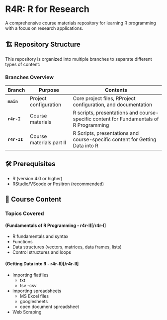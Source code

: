 # R4R: R for Research

A comprehensive course materials repository for learning R programming with a focus on research applications.

## 🏗️ Repository Structure

This repository is organized into multiple branches to separate different types of content:

### Branches Overview

| Branch | Purpose | Contents |
|--------|---------|----------|
| **`main`** | Project configuration | Core project files, RProject configuration, and documentation |
| **`r4r-I`** | Course materials | R scripts, presentations and course-specific content for Fundamentals of R Programming |
| **`r4r-II`** | Course materials part II | R Scripts, presentations and course-specific content for Getting Data into R |

## 🛠️ Prerequisites

- R (version 4.0 or higher)
- RStudio/VScode or Positron (recommended)


## 📖 Course Content

### Topics Covered

#### (Fundamentals of R Programming - r4r-I)[/r4r-I]
- R fundamentals and syntax 
- Functions
- Data structures (vectors, matrices, data frames, lists)
- Control structures and loops

#### (Getting Data into R - r4r-II)[/r4r-II]
- Importing flatfiles
  - txt
  - tsv
  -csv
- importing spreadsheets
  - MS Excel files
  - googlesheets
  - open document spreadsheet
- Web Scraping
